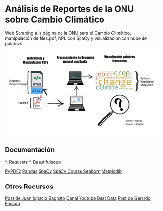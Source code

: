 # Análisis de Reportes de la ONU sobre Cambio Climático
Web Scraping a la página de la ONU para el Cambio Climático, manipulación de files.pdf, NPL con SpaCy y visualización con nube de palabras 
![alt text](https://github.com/LiliValGo/Analisis_Reportes_ONU_Cambio_Climatico/blob/master/LiliValgo-workflow-npl-project.jpg?raw=true)

## Documentación
*. [Requests](https://requests.readthedocs.io/en/latest/)</li>
*. [Beautifulsoup](https://beautiful-soup-4.readthedocs.io/en/latest/)
 



[PyPDF2](https://pypdf2.readthedocs.io/en/latest/)
[Pandas](https://pandas.pydata.org/docs/user_guide/index.html)
[SpaCy](https://spacy.io/usage)
[SpaCy Course ](https://course.spacy.io/en/)
[Seaborn](https://seaborn.pydata.org/)
[Matplotlib](https://matplotlib.org/stable/index.html)


## Otros Recursos
[Post de Juan Ignacio Bagnato](https://www.aprendemachinelearning.com/ejercicio-nlp-cuentos-de-hernan-casciari-python-espanol/)
[Canal Youtube Beat Data](https://youtu.be/64zPBbc2LTU)
[Post de Gerardo Fosado  ](https://medium.com/@yeralway1/primeros-pasos-en-nlp-con-spacy-un-vistazo-general-734686843a57)
